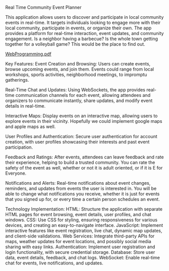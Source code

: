 Real Time Community Event Planner

This application allows users to discover and participate in local community events in real-time. It targets individuals looking to engage more with their local community, participate in events, or organize their own. The app provides a platform for real-time interaction, event updates, and community engagement. Is a neighbor having a barbecue? Is the whole town getting together for a volleyball game? This would be the place to find out.

[WebProgramming.pdf](https://github.com/Spencer4792/startup/files/14018092/WebProgramming.pdf)

Key Features:
Event Creation and Browsing: Users can create events, browse upcoming events, and join them. Events could range from local workshops, sports activities, neighborhood meetings, to impromptu gatherings.

Real-Time Chat and Updates: Using WebSockets, the app provides real-time communication channels for each event, allowing attendees and organizers to communicate instantly, share updates, and modify event details in real-time.

Interactive Maps: Display events on an interactive map, allowing users to explore events in their vicinity. Hopefully we could implement google maps and apple maps as well.

User Profiles and Authentication: Secure user authentication for account creation, with user profiles showcasing their interests and past event participation.

Feedback and Ratings: After events, attendees can leave feedback and rate their experience, helping to build a trusted community. You can rate the safety of the event as well, whether or not it is adult oriented, or if it is E for Everyone.

Notifications and Alerts: Real-time notifications about event changes, reminders, and updates from events the user is interested in. You will be able to change what notifications you receive, whether it is just for events that you signed up for, or every time a certain person schedules an event.

Technology Implementation:
HTML: Structure the application with separate HTML pages for event browsing, event details, user profiles, and chat windows.
CSS: Use CSS for styling, ensuring responsiveness for various devices, and creating an easy-to-navigate interface.
JavaScript: Implement interactive features like event registration, live chat, dynamic map updates, and client-side validations.
Web Services: Integrate third-party APIs for maps, weather updates for event locations, and possibly social media sharing with easy links.
Authentication: Implement user registration and login functionality, with secure credential storage.
Database: Store user data, event details, feedback, and chat logs.
WebSocket: Enable real-time chat for events, live notifications, and updates.
